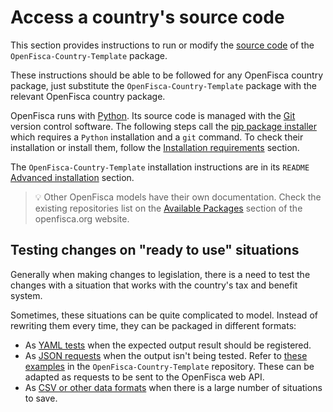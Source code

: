 # Access a country's source code

This section provides instructions to run or modify the [source code](https://github.com/openfisca/country-template) of the `OpenFisca-Country-Template` package.

These instructions should be able to be followed for any OpenFisca country package, just substitute the `OpenFisca-Country-Template` package with the relevant OpenFisca country package.

OpenFisca runs with [Python](https://www.python.org/). Its source code is managed with the [Git](https://git-scm.com) version control software. The following steps call the [pip package installer](https://pypi.org/project/pip/) which requires a `Python` installation and a `git` command. To check their installation or install them, follow the [Installation requirements](installation-requirements.md) section.

The `OpenFisca-Country-Template` installation instructions are in its `README` [Advanced installation](https://github.com/openfisca/country-template#b-advanced-installation-git-clone) section.

> 💡 Other OpenFisca models have their own documentation. Check the existing repositories list on the [Available Packages](https://openfisca.org/en/packages/) section of the openfisca.org website.

## Testing changes on "ready to use" situations

Generally when making changes to legislation, there is a need to test the changes with a situation that works with the country's tax and benefit system.

Sometimes, these situations can be quite complicated to model. Instead of rewriting them every time, they can be packaged in different formats:

* As [YAML tests](./../coding-the-legislation/writing_yaml_tests.md) when the expected output result should be registered.
* As [JSON requests](./../openfisca-web-api/input-output-data.md#describing-the-situation) when the output isn't being tested. Refer to [these examples](https://github.com/openfisca/country-template/tree/main/openfisca_country_template/situation_examples) in the `OpenFisca-Country-Template` repository. These can be adapted as requests to be sent to the OpenFisca web API.
* As [CSV or other data formats](./../simulate/run-simulation.md#data) when there is a large number of situations to save.

